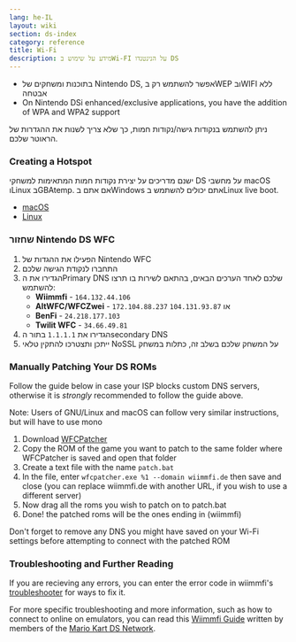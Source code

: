 ```yaml
---
lang: he-IL
layout: wiki
section: ds-index
category: reference
title: Wi-Fi
description: מידע על שימוש בWi-FI על הנינטנדו DS
---
```


- בתוכנות ומשחקים של Nintendo DS, אפשר להשתמש רק בWEP ובWIFI ללא אבטחה
- On Nintendo DSi enhanced/exclusive applications, you have the addition of WPA and WPA2 support

ניתן להשתמש בנקודות גישה/נקודות חמות, כך שלא צריך לשנות את ההגדרות של הראוטר שלכם.

### Creating a Hotspot
ישנם מדריכים על יצירת נקודות חמות המתאימות למשחקי DS על מחשבי macOS וLinux בGBAtemp. אם אתם בWindows אתם יכולים להשתמש בLinux live boot.
- [macOS](https://gbatemp.net/threads/571658)
- [Linux](https://gbatemp.net/threads/543283)

### שחזור Nintendo DS WFC
1. הפעילו את ההגדות של Nintendo WFC
1. התחברו לנקודת הגישה שלכם
1. הגדירו את הPrimary DNS שלכם לאחד הערכים הבאים, בהתאם לשירות בו תרצו להשתמש:
   - **Wiimmfi** - `164.132.44.106`
   - **AltWFC/WFCZwei** - `172.104.88.237` או `104.131.93.87`
   - **BenFi** - `24.218.177.103`
   - **Twilit WFC** - `34.66.49.81`
1. הגדירו את `1.1.1.1` בתור הsecondary DNS
1. ייתכן ותצטרכו להתקין טלאי NoSSL על המשחק שלכם בשלב זה, כתלות במשחק

### Manually Patching Your DS ROMs
Follow the guide below in case your ISP blocks custom DNS servers, otherwise it is *strongly* recommended to follow the guide above.

Note: Users of GNU/Linux and macOS can follow very similar instructions, but will have to use mono

1. Download [WFCPatcher](https://github.com/AdmiralCurtiss/WfcPatcher/releases)
1. Copy the ROM of the game you want to patch to the same folder where WFCPatcher is saved and open that folder
1. Create a text file with the name `patch.bat`
1. In the file, enter `wfcpatcher.exe %1 --domain wiimmfi.de` then save and close (you can replace wiimmfi.de with another URL, if you wish to use a different server)
1. Now drag all the roms you wish to patch on to patch.bat
1. Done! the patched roms will be the ones ending in (wiimmfi)

Don't forget to remove any DNS you might have saved on your Wi-Fi settings before attempting to connect with the patched ROM

### Troubleshooting and Further Reading
If you are recieving any errors, you can enter the error code in wiimmfi's [troubleshooter](https://wiimmfi.de/error) for ways to fix it.

For more specific troubleshooting and more information, such as how to connect to online on emulators, you can read this [Wiimmfi Guide](https://docs.google.com/document/d/1f3PChwQig40UaiPXlh-Gi5CggGiBPzyrpiecLZlT8ZE/edit?usp=sharing) written by members of the [Mario Kart DS Network](https://discord.gg/pa9bea6).
